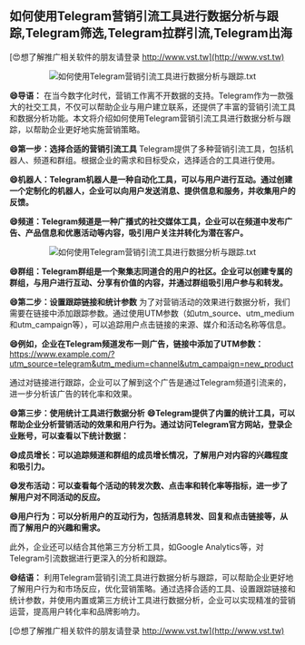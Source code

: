 ## **如何使用Telegram营销引流工具进行数据分析与跟踪,Telegram筛选,Telegram拉群引流,Telegram出海**

[😍想了解推广相关软件的朋友请登录 http://www.vst.tw](http://www.vst.tw)

 <center><img src="https://vst.tw/MP4/tuiguang/png/2.png" alt="如何使用Telegram营销引流工具进行数据分析与跟踪.txt"></center>

**😄导语：**
在当今数字化时代，营销工作离不开数据的支持。Telegram作为一款强大的社交工具，不仅可以帮助企业与用户建立联系，还提供了丰富的营销引流工具和数据分析功能。本文将介绍如何使用Telegram营销引流工具进行数据分析与跟踪，以帮助企业更好地实施营销策略。

**😄第一步：选择合适的营销引流工具**
Telegram提供了多种营销引流工具，包括机器人、频道和群组。根据企业的需求和目标受众，选择适合的工具进行使用。

**😄机器人：Telegram机器人是一种自动化工具，可以与用户进行互动。通过创建一个定制化的机器人，企业可以向用户发送消息、提供信息和服务，并收集用户的反馈。**

**😄频道：Telegram频道是一种广播式的社交媒体工具，企业可以在频道中发布广告、产品信息和优惠活动等内容，吸引用户关注并转化为潜在客户。**

 <center><img src="https://vst.tw/MP4/tuiguang/png/1.png" alt="如何使用Telegram营销引流工具进行数据分析与跟踪.txt"></center>

**😄群组：Telegram群组是一个聚集志同道合的用户的社区。企业可以创建专属的群组，与用户进行互动、分享有价值的内容，并通过群组吸引用户参与和转发。**

**😄第二步：设置跟踪链接和统计参数**
为了对营销活动的效果进行数据分析，我们需要在链接中添加跟踪参数。通过使用UTM参数（如utm_source、utm_medium和utm_campaign等），可以追踪用户点击链接的来源、媒介和活动名称等信息。

**😄例如，企业在Telegram频道发布一则广告，链接中添加了UTM参数：**
https://www.example.com/?utm_source=telegram&utm_medium=channel&utm_campaign=new_product

通过对链接进行跟踪，企业可以了解到这个广告是通过Telegram频道引流来的，进一步分析该广告的转化率和效果。

**😄第三步：使用统计工具进行数据分析**
**😄Telegram提供了内置的统计工具，可以帮助企业分析营销活动的效果和用户行为。通过访问Telegram官方网站，登录企业账号，可以查看以下统计数据：**

**😄成员增长：可以追踪频道和群组的成员增长情况，了解用户对内容的兴趣程度和吸引力。**

**😄发布活动：可以查看每个活动的转发次数、点击率和转化率等指标，进一步了解用户对不同活动的反应。**

**😄用户行为：可以分析用户的互动行为，包括消息转发、回复和点击链接等，从而了解用户的兴趣和需求。**

此外，企业还可以结合其他第三方分析工具，如Google Analytics等，对Telegram引流数据进行更深入的分析和跟踪。

**😄结语：**
利用Telegram营销引流工具进行数据分析与跟踪，可以帮助企业更好地了解用户行为和市场反应，优化营销策略。通过选择合适的工具、设置跟踪链接和统计参数，并使用内置或第三方统计工具进行数据分析，企业可以实现精准的营销运营，提高用户转化率和品牌影响力。

[😍想了解推广相关软件的朋友请登录 http://www.vst.tw](http://www.vst.tw)




